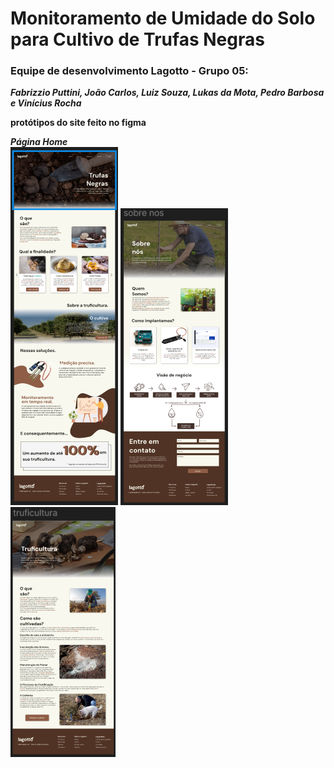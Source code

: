 # Monitoramento de Umidade do Solo para Cultivo de Trufas Negras

### Equipe de desenvolvimento Lagotto - Grupo 05:
***Fabrizzio Puttini, João Carlos, Luiz Souza, Lukas da Mota, Pedro Barbosa e  Vinícius Rocha***


 **protótipos do site feito no figma**

***Página Home***                 
![Página Home](https://raw.githubusercontent.com/PedroClaudinoBarbosa/Lagotto/refs/heads/lukas-mota/prototipo-site/home-lagotto.png)   ![Página Sobre nós](https://raw.githubusercontent.com/PedroClaudinoBarbosa/Lagotto/refs/heads/lukas-mota/prototipo-site/sobre-nos-lagotto.png)    ![Página truficultura](https://raw.githubusercontent.com/PedroClaudinoBarbosa/Lagotto/refs/heads/lukas-mota/prototipo-site/truficultura.png)




